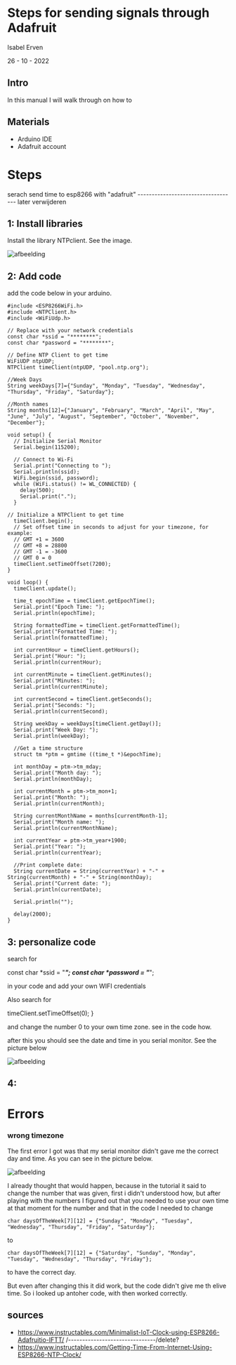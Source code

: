 # Steps for sending signals through Adafruit
Isabel Erven 

26 - 10 - 2022

## Intro
In this manual I will walk through on how to

## Materials
- Arduino IDE 
- Adafruit account 

# Steps
serach send time to esp8266 with "adafruit" ----------------------------------- later verwijderen

## 1: Install libraries

Install the library NTPclient. See the image.

![afbeelding](https://user-images.githubusercontent.com/95106559/198037407-4b290359-27aa-40fa-93ac-e3ca16e44082.png)

## 2: Add code

add the code below in your arduino.

``` arduino
#include <ESP8266WiFi.h>
#include <NTPClient.h>
#include <WiFiUdp.h>

// Replace with your network credentials
const char *ssid = "********";
const char *password = "********";

// Define NTP Client to get time
WiFiUDP ntpUDP;
NTPClient timeClient(ntpUDP, "pool.ntp.org");

//Week Days
String weekDays[7]={"Sunday", "Monday", "Tuesday", "Wednesday", "Thursday", "Friday", "Saturday"};

//Month names
String months[12]={"January", "February", "March", "April", "May", "June", "July", "August", "September", "October", "November", "December"};

void setup() {
  // Initialize Serial Monitor
  Serial.begin(115200);
  
  // Connect to Wi-Fi
  Serial.print("Connecting to ");
  Serial.println(ssid);
  WiFi.begin(ssid, password);
  while (WiFi.status() != WL_CONNECTED) {
    delay(500);
    Serial.print(".");
  }

// Initialize a NTPClient to get time
  timeClient.begin();
  // Set offset time in seconds to adjust for your timezone, for example:
  // GMT +1 = 3600
  // GMT +8 = 28800
  // GMT -1 = -3600
  // GMT 0 = 0
  timeClient.setTimeOffset(7200);
}

void loop() {
  timeClient.update();

  time_t epochTime = timeClient.getEpochTime();
  Serial.print("Epoch Time: ");
  Serial.println(epochTime);
  
  String formattedTime = timeClient.getFormattedTime();
  Serial.print("Formatted Time: ");
  Serial.println(formattedTime);  

  int currentHour = timeClient.getHours();
  Serial.print("Hour: ");
  Serial.println(currentHour);  

  int currentMinute = timeClient.getMinutes();
  Serial.print("Minutes: ");
  Serial.println(currentMinute); 
   
  int currentSecond = timeClient.getSeconds();
  Serial.print("Seconds: ");
  Serial.println(currentSecond);  

  String weekDay = weekDays[timeClient.getDay()];
  Serial.print("Week Day: ");
  Serial.println(weekDay);    

  //Get a time structure
  struct tm *ptm = gmtime ((time_t *)&epochTime); 

  int monthDay = ptm->tm_mday;
  Serial.print("Month day: ");
  Serial.println(monthDay);

  int currentMonth = ptm->tm_mon+1;
  Serial.print("Month: ");
  Serial.println(currentMonth);

  String currentMonthName = months[currentMonth-1];
  Serial.print("Month name: ");
  Serial.println(currentMonthName);

  int currentYear = ptm->tm_year+1900;
  Serial.print("Year: ");
  Serial.println(currentYear);

  //Print complete date:
  String currentDate = String(currentYear) + "-" + String(currentMonth) + "-" + String(monthDay);
  Serial.print("Current date: ");
  Serial.println(currentDate);

  Serial.println("");

  delay(2000);
}

```

## 3: personalize code
search for 

const char *ssid = "***********";
const char *password = "***********";

in your code and add your own WIFI credentials

Also search for

  timeClient.setTimeOffset(0);
}

and change the number 0 to your own time zone. see in the code how.


after this you should see the date and time in you serial monitor. See the picture below


![afbeelding](https://user-images.githubusercontent.com/95106559/198058025-546967a8-b7e4-4ad1-8ad5-aa06a97e06dd.png)

## 4: 

# Errors

### wrong timezone

The first error I got was that my serial monitor didn't gave me the correct day and time. As you can see in the picture below.


![afbeelding](https://user-images.githubusercontent.com/95106559/198044269-c3735647-5d0e-491b-8a65-abf2cfdd0659.png)

I already thought that would happen, because in the tutorial it said to change the number that was given, first i didn't understood how, but after playing with the numbers I figured out that you needed to use your own time at that moment for the number and that in the code I needed to change 

```
char daysOfTheWeek[7][12] = {"Sunday", "Monday", "Tuesday", "Wednesday", "Thursday", "Friday", "Saturday"};
```

to 

```
char daysOfTheWeek[7][12] = {"Saturday", "Sunday", "Monday", "Tuesday", "Wednesday", "Thursday", "Friday"};
```

to have the correct day.

But even after changing this it did work, but the code didn't give me th elive time. So i looked up antoher code, with then worked correctly.



## sources
- https://www.instructables.com/Minimalist-IoT-Clock-using-ESP8266-Adafruitio-IFTT/ /-------------------------------/delete?
- https://www.instructables.com/Getting-Time-From-Internet-Using-ESP8266-NTP-Clock/
